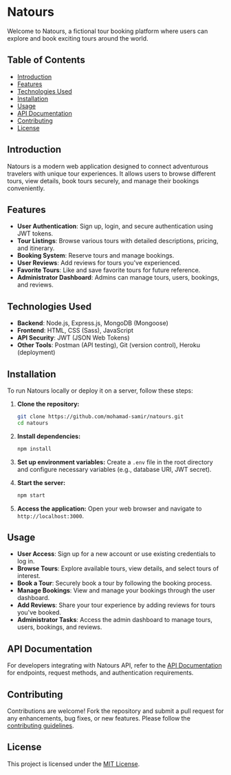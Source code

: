 # Natours

Welcome to Natours, a fictional tour booking platform where users can explore and book exciting tours around the world.

## Table of Contents

- [Introduction](#introduction)
- [Features](#features)
- [Technologies Used](#technologies-used)
- [Installation](#installation)
- [Usage](#usage)
- [API Documentation](#api-documentation)
- [Contributing](#contributing)
- [License](#license)

## Introduction

Natours is a modern web application designed to connect adventurous travelers with unique tour experiences. It allows users to browse different tours, view details, book tours securely, and manage their bookings conveniently.

## Features

- **User Authentication**: Sign up, login, and secure authentication using JWT tokens.
- **Tour Listings**: Browse various tours with detailed descriptions, pricing, and itinerary.
- **Booking System**: Reserve tours and manage bookings.
- **User Reviews**: Add reviews for tours you've experienced.
- **Favorite Tours**: Like and save favorite tours for future reference.
- **Administrator Dashboard**: Admins can manage tours, users, bookings, and reviews.

## Technologies Used

- **Backend**: Node.js, Express.js, MongoDB (Mongoose)
- **Frontend**: HTML, CSS (Sass), JavaScript
- **API Security**: JWT (JSON Web Tokens)
- **Other Tools**: Postman (API testing), Git (version control), Heroku (deployment)

## Installation

To run Natours locally or deploy it on a server, follow these steps:

1. **Clone the repository:**

   ```bash
   git clone https://github.com/mohamad-samir/natours.git
   cd natours
   ```

2. **Install dependencies:**

   ```bash
   npm install
   ```

3. **Set up environment variables:**
   Create a `.env` file in the root directory and configure necessary variables (e.g., database URI, JWT secret).

4. **Start the server:**

   ```bash
   npm start
   ```

5. **Access the application:**
   Open your web browser and navigate to `http://localhost:3000`.

## Usage

- **User Access**: Sign up for a new account or use existing credentials to log in.
- **Browse Tours**: Explore available tours, view details, and select tours of interest.
- **Book a Tour**: Securely book a tour by following the booking process.
- **Manage Bookings**: View and manage your bookings through the user dashboard.
- **Add Reviews**: Share your tour experience by adding reviews for tours you've booked.
- **Administrator Tasks**: Access the admin dashboard to manage tours, users, bookings, and reviews.

## API Documentation

For developers integrating with Natours API, refer to the [API Documentation](link-to-api-docs) for endpoints, request methods, and authentication requirements.

## Contributing

Contributions are welcome! Fork the repository and submit a pull request for any enhancements, bug fixes, or new features. Please follow the [contributing guidelines](CONTRIBUTING.md).

## License

This project is licensed under the [MIT License](LICENSE).
